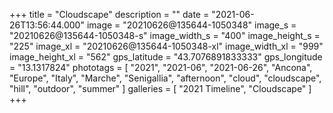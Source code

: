 +++
title = "Cloudscape"
description = ""
date = "2021-06-26T13:56:44.000"
image = "20210626@135644-1050348"
image_s = "20210626@135644-1050348-s"
image_width_s = "400"
image_height_s = "225"
image_xl = "20210626@135644-1050348-xl"
image_width_xl = "999"
image_height_xl = "562"
gps_latitude = "43.7076891833333"
gps_longitude = "13.1317824"
phototags = [ "2021", "2021-06", "2021-06-26", "Ancona", "Europe", "Italy", "Marche", "Senigallia", "afternoon", "cloud", "cloudscape", "hill", "outdoor", "summer" ]
galleries = [ "2021 Timeline", "Cloudscape" ]
+++
